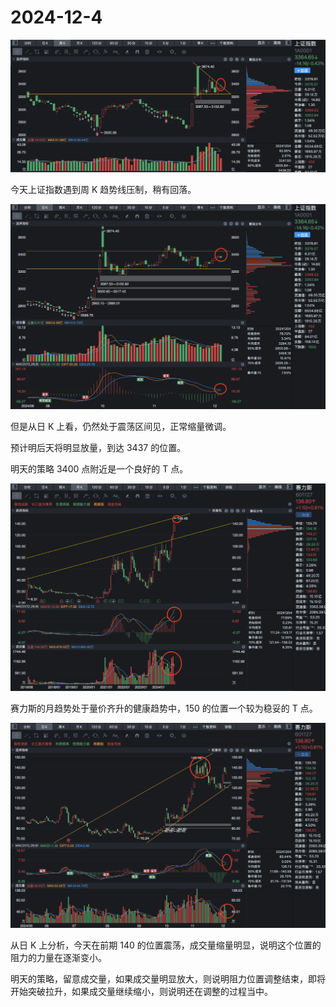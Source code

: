 # 2024-12-4

![](./1a-week-2024-12-4.jpg)

今天上证指数遇到周 K 趋势线压制，稍有回落。

![](./1a-day-2024-12-4.jpg)

但是从日 K 上看，仍然处于震荡区间见，正常缩量微调。

预计明后天将明显放量，到达 3437 的位置。

明天的策略 3400 点附近是一个良好的 T 点。

![](./sls-month-2024-12-4.jpg)

赛力斯的月趋势处于量价齐升的健康趋势中，150 的位置一个较为稳妥的 T 点。

![](./sls-day-2024-12-4.jpg)

从日 K 上分析，今天在前期 140 的位置震荡，成交量缩量明显，说明这个位置的阻力的力量在逐渐变小。

明天的策略，留意成交量，如果成交量明显放大，则说明阻力位置调整结束，即将开始突破拉升，如果成交量继续缩小，则说明还在调整的过程当中。
